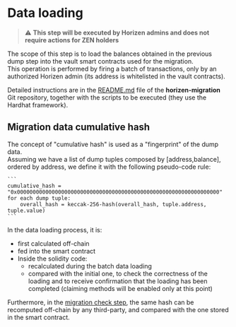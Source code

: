 # Data loading

> :warning: **This step will be executed by Horizen admins and does not require actions for ZEN holders** 

The scope of this step is to load the balances obtained in the previous dump step into the vault smart contracts used for the migration.<br/>
This operation is performed by firing a batch of transactions, only by an authorized Horizen admin (its address is whitelisted in the vault contracts).<br/>

Detailed instructions are in the [README.md](https://github.com/HorizenOfficial/horizen-migration/blob/main/erc20-migration/README.md) file of the **horizen-migration** Git repository, together with the scripts to be executed (they use the Hardhat framework).

## Migration data cumulative hash

The concept of "cumulative hash" is used as a "fingerprint" of the dump data.<br/>
Assuming we have a list of dump tuples composed by [address,balance], ordered by address, we define it with the following pseudo-code rule:

    ```
    cumulative_hash = "0x0000000000000000000000000000000000000000000000000000000000000000"
    for each dump tuple:
        overall_hash = keccak-256-hash(overall_hash, tuple.address, tuple.value)
    ```

In the data loading process, it is:
- first calculated off-chain
- fed into the smart contract
- Inside the solidity code:
    - recalculated during the batch data loading 
    - compared with the initial one, to check the correctness of the loading and to receive confirmation that the loading has been completed (claiming methods will be enabled only at this point)

Furthermore, in the [migration check step](../2-migration/06-migration-check.md), the same hash can be recomputed off-chain by any third-party, and compared with the one stored in the smart contract.


